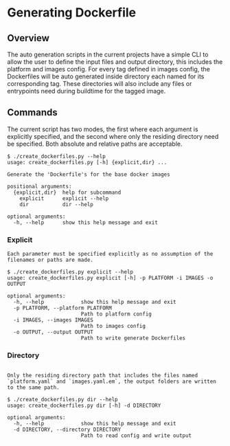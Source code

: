 # Generating Dockerfile

## Overview

The auto generation scripts in the current projects have a simple CLI to allow the user to define the input files and output directory, this includes the platform and images config. For every tag defined in images config, the Dockerfiles will be auto generated inside directory each named for its corresponding tag. These directories will also include any files or entrypoints need during buildtime for the tagged image.

## Commands

The current script has two modes, the first where each argument is explicitly specified, and the second where only the residing directory need be specified. Both absolute and relative paths are acceptable.

```
$ ./create_dockerfiles.py --help
usage: create_dockerfiles.py [-h] {explicit,dir} ...

Generate the 'Dockerfile's for the base docker images

positional arguments:
  {explicit,dir}  help for subcommand
    explicit      explicit --help
    dir           dir --help

optional arguments:
  -h, --help      show this help message and exit
```

### Explicit
```
Each parameter must be specified explicitly as no assumption of the filenames or paths are made.

$ ./create_dockerfiles.py explicit --help
usage: create_dockerfiles.py explicit [-h] -p PLATFORM -i IMAGES -o OUTPUT

optional arguments:
  -h, --help            show this help message and exit
  -p PLATFORM, --platform PLATFORM
                        Path to platform config
  -i IMAGES, --images IMAGES
                        Path to images config
  -o OUTPUT, --output OUTPUT
                        Path to write generate Dockerfiles
```

### Directory
```

Only the residing directory path that includes the files named `platform.yaml` and `images.yaml.em`, the output folders are written to the same path.

$ ./create_dockerfiles.py dir --help
usage: create_dockerfiles.py dir [-h] -d DIRECTORY

optional arguments:
  -h, --help            show this help message and exit
  -d DIRECTORY, --directory DIRECTORY
                        Path to read config and write output
```
